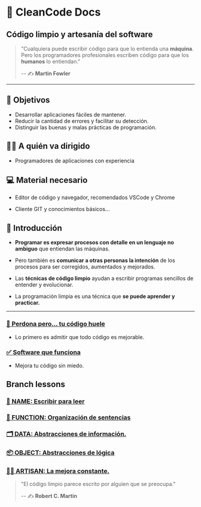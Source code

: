 # 🧼 CleanCode Docs

## Código limpio y artesanía del software

> "Cualquiera puede escribir código para que lo entienda una **máquina**. Pero los programadores profesionales escriben código para que los **humanos** lo entiendan."
>
> -- ✍️ **Martin Fowler**

---

## 🎯 Objetivos

- Desarrollar aplicaciones fáciles de mantener.
- Reducir la cantidad de errores y facilitar su detección.
- Distinguir las buenas y malas prácticas de programación.

## 👨‍💻 A quién va dirigido

- Programadores de aplicaciones con experiencia

## 💻 Material necesario

- Editor de código y navegador, recomendados VSCode y Chrome

- Cliente GIT y conocimientos básicos...

## 🏁 Introducción

- **Programar es expresar procesos con detalle en un lenguaje no ambiguo** que entiendan las máquinas.

- Pero también es **comunicar a otras personas la intención** de los procesos para ser corregidos, aumentados y mejorados.

- Las **técnicas de código limpio** ayudan a escribir programas sencillos de entender y evolucionar.

- La programación limpia es una técnica que **se puede aprender y practicar.**

---

### [🤢 Perdona pero... tu código huele](https://github.com/LabsAdemy/Docs-CleanCode-Intro/blob/main/docs/1-perdona_pero_tu_codigo_huele.md)

- Lo primero es admitir que todo código es mejorable.

### [✅ Software que funciona](https://github.com/LabsAdemy/Docs-CleanCode-Intro/blob/main/docs/2-software_que_funciona.md)

- Mejora tu código sin miedo.

## Branch lessons

### [📘 NAME: Escribir para leer](.docs/1-estilo_y_orden.md)

### [🔀 FUNCTION: Organización de sentencias](https://github.com/LabsAdemy/Docs-CleanCode-Intro/tree/FUNCTION)

### [🗂️ DATA: Abstracciones de información.](https://github.com/LabsAdemy/Docs-CleanCode-Intro/tree/DATA)

### [📦 OBJECT: Abstracciones de lógica](https://github.com/LabsAdemy/Docs-CleanCode-Intro/tree/OBJECT)

### [👨‍🍳 ARTISAN: La mejora constante.](https://github.com/LabsAdemy/Docs-CleanCode-Intro/tree/ARTISAN)

> "El código limpio parece escrito por alguien que se preocupa."
>
> -- ✍️ **Robert C. Martin**
